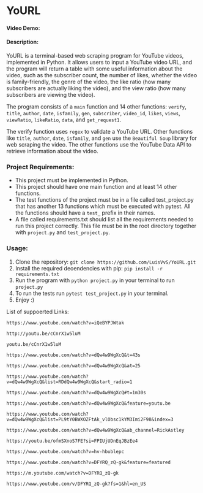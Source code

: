 # YoURL
  #### Video Demo:  <URL HERE>
  #### Description: 
  YoURL is a terminal-based web scraping program for YouTube videos, implemented in Python. It allows users to input a YouTube video URL, and the program will return a table with some useful information about the video, such as the subscriber count, the number of likes, whether the video is family-friendly, the genre of the video, the like ratio (how many subscribers are actually liking the video), and the view ratio (how many subscribers are viewing the video).

The program consists of a `main` function and 14 other functions: `verify`, `title`, `author`, `date`, `isfamily`, `gen`, `subscriber`, `video_id`, `likes`, `views`, `viewRatio`, `likeRatio`, `data`, and `get_request1`.

The verify function uses `regex` to validate a YouTube URL. Other functions like `title`, `author`, `date`, `isfamily`, and `gen` use the `Beautiful Soup` library for web scraping the video. The other functions use the YouTube Data API to retrieve information about the video.

### **Project Requirements:**
- This project must be implemented in Python.
- This project should have one main function and at least 14 other functions.
- The test functions of the project must be in a file called test_project.py that has another 13 functions which must be executed with pytest. All the functions should have a `test_` prefix in their names.
- A file called requirements.txt should list all the requirements needed to run this project correctly. This file must be in the root directory together with `project.py` and `test_project.py`.

### **Usage:**
1. Clone the repository: `git clone https://github.com/LuisVvS/YoURL.git`
2. Install the required deoendencies with pip: `pip install -r requirements.txt`
3. Run the program with `python project.py` in your terminal to run `project.py`
4. To run the tests run `pytest test_project.py` in your terminal.
5. Enjoy :)

  
  List of suppoerted Links: 
  
  `https://www.youtube.com/watch?v=iQeBYPJWtak`
  
  `http://youtu.be/cCnrX1w5luM`
   
  `youtu.be/cCnrX1w5luM`
  
  `https://www.youtube.com/watch?v=dQw4w9WgXcQ&t=43s`
  
  `https://www.youtube.com/watch?v=dQw4w9WgXcQ&at=25`
  
  `https://www.youtube.com/watch?v=dQw4w9WgXcQ&list=RDdQw4w9WgXcQ&start_radio=1`
  
  `https://www.youtube.com/watch?v=dQw4w9WgXcQ#t=1m30s`
  
  `https://www.youtube.com/watch?v=dQw4w9WgXcQ&feature=youtu.be`
  
  `https://www.youtube.com/watch?v=dQw4w9WgXcQ&list=PL9tY0BWXOZFtAk_vlObsc1kYM3Imi2F98&index=3`
  
  `https://www.youtube.com/watch?v=dQw4w9WgXcQ&ab_channel=RickAstley`
  
  `https://youtu.be/ofmSXnoS7FE?si=FPIUjUDnEqJBzEe4`
  
  `https://www.youtube.com/watch?v=hv-hbublepc`
  
  `https://www.youtube.com/watch?v=DFYRQ_zQ-gk&feature=featured`
  
  `https://m.youtube.com/watch?v=DFYRQ_zQ-gk`
  
  `https://www.youtube.com/v/DFYRQ_zQ-gk?fs=1&hl=en_US`

